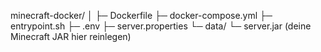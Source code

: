 minecraft-docker/
│
├─ Dockerfile
├─ docker-compose.yml
├─ entrypoint.sh
├─ .env
├─ server.properties
└─ data/
   └─ server.jar   (deine Minecraft JAR hier reinlegen)
